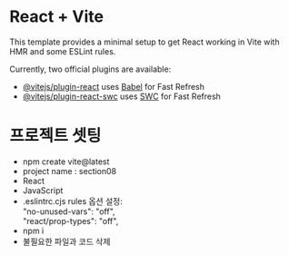 # React + Vite

This template provides a minimal setup to get React working in Vite with HMR and some ESLint rules.

Currently, two official plugins are available:

- [@vitejs/plugin-react](https://github.com/vitejs/vite-plugin-react/blob/main/packages/plugin-react/README.md) uses [Babel](https://babeljs.io/) for Fast Refresh
- [@vitejs/plugin-react-swc](https://github.com/vitejs/vite-plugin-react-swc) uses [SWC](https://swc.rs/) for Fast Refresh

# 프로젝트 셋팅

- npm create vite@latest
- project name : section08
- React
- JavaScript
- .eslintrc.cjs rules 옵션 설정:<br>
  "no-unused-vars": "off",<br>
  "react/prop-types": "off",<Br>
- npm i
- 불필요한 파일과 코드 삭제
